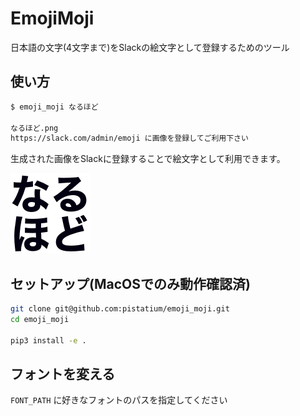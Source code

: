 # EmojiMoji

日本語の文字(4文字まで)をSlackの絵文字として登録するためのツール

## 使い方
```bash
$ emoji_moji なるほど

なるほど.png
https://slack.com/admin/emoji に画像を登録してご利用下さい
```

生成された画像をSlackに登録することで絵文字として利用できます。

![なるほど.png](https://github.com/pistatium/emoji_moji/blob/master/sample/%E3%81%AA%E3%82%8B%E3%81%BB%E3%81%A9.png?raw=true)


## セットアップ(MacOSでのみ動作確認済)
```bash
git clone git@github.com:pistatium/emoji_moji.git
cd emoji_moji

pip3 install -e .
```

## フォントを変える
`FONT_PATH` に好きなフォントのパスを指定してください

